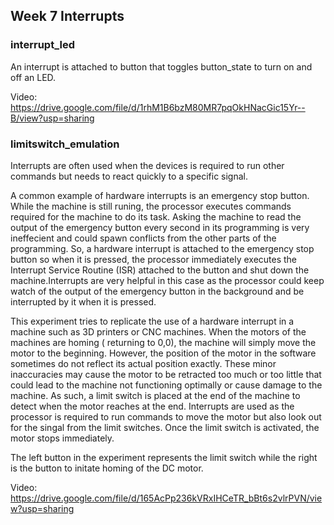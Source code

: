 ## Week 7 Interrupts

### interrupt_led
An interrupt is attached to button that toggles button_state to turn on and off an LED.

Video: https://drive.google.com/file/d/1rhM1B6bzM80MR7pqOkHNacGic15Yr--B/view?usp=sharing

### limitswitch_emulation
Interrupts are often used when the devices is required to run other commands but needs to 
react quickly to a specific signal. 

A common example of hardware interrupts is an emergency stop button. While the machine is 
still runing, the processor executes commands required for the machine to do its task. Asking
the machine to read the output of the emergency button every second in its programming is
very ineffecient and could spawn conflicts from the other parts of the programming. So, a
hardware interrupt is attached to the emergency stop button so when it is pressed, the 
processor immediately executes the Interrupt Service Routine (ISR) attached to the button
and shut down the machine.Interrupts are very helpful in this case as the processor could keep
watch of the output of the emergency button in the background and be interrupted by it when 
it is pressed.

This experiment tries to replicate the use of a hardware interrupt in a machine such as 
3D printers or CNC machines. When the motors of the machines are homing ( returning
to 0,0), the machine will simply move the motor to the beginning. However, the position of
the motor in the software sometimes do not reflect its actual position exactly. These minor
inaccuracies may cause the motor to be retracted too much or too little that could lead to
the machine not functioning optimally or cause damage to the machine. As such, a limit switch
is placed at the end of the machine to detect when the motor reaches at the end. Interrupts
are used as the processor is required to run commands to move the motor but also look out
for the singal from the limit switches. Once the limit switch is activated, the motor stops
immediately.

The left button in the experiment represents the limit switch while the right is the button
to initate homing of the DC motor.

Video: https://drive.google.com/file/d/165AcPp236kVRxIHCeTR_bBt6s2vlrPVN/view?usp=sharing

